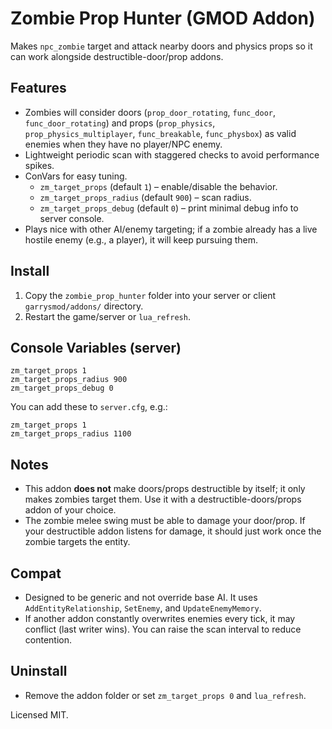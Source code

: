 # Zombie Prop Hunter (GMOD Addon)

Makes `npc_zombie` target and attack nearby doors and physics props so it can work alongside destructible-door/prop addons.

## Features
- Zombies will consider doors (`prop_door_rotating`, `func_door`, `func_door_rotating`) and props (`prop_physics`, `prop_physics_multiplayer`, `func_breakable`, `func_physbox`) as valid enemies when they have no player/NPC enemy.
- Lightweight periodic scan with staggered checks to avoid performance spikes.
- ConVars for easy tuning.
  - `zm_target_props` (default `1`) – enable/disable the behavior.
  - `zm_target_props_radius` (default `900`) – scan radius.
  - `zm_target_props_debug` (default `0`) – print minimal debug info to server console.
- Plays nice with other AI/enemy targeting; if a zombie already has a live hostile enemy (e.g., a player), it will keep pursuing them.

## Install
1. Copy the `zombie_prop_hunter` folder into your server or client `garrysmod/addons/` directory.
2. Restart the game/server or `lua_refresh`.

## Console Variables (server)
```
zm_target_props 1
zm_target_props_radius 900
zm_target_props_debug 0
```

You can add these to `server.cfg`, e.g.:
```
zm_target_props 1
zm_target_props_radius 1100
```

## Notes
- This addon **does not** make doors/props destructible by itself; it only makes zombies target them. Use it with a destructible-doors/props addon of your choice.
- The zombie melee swing must be able to damage your door/prop. If your destructible addon listens for damage, it should just work once the zombie targets the entity.

## Compat
- Designed to be generic and not override base AI. It uses `AddEntityRelationship`, `SetEnemy`, and `UpdateEnemyMemory`.
- If another addon constantly overwrites enemies every tick, it may conflict (last writer wins). You can raise the scan interval to reduce contention.

## Uninstall
- Remove the addon folder or set `zm_target_props 0` and `lua_refresh`.

Licensed MIT.
